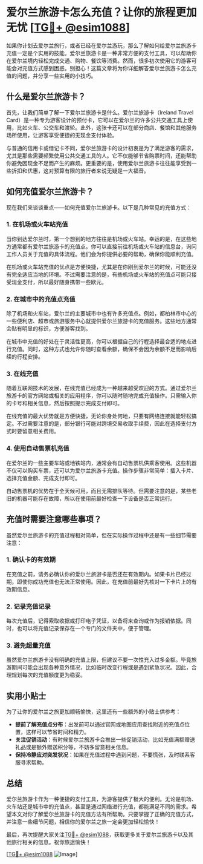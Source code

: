 # 爱尔兰旅游卡怎么充值？让你的旅程更加无忧 [[TG💪+ @esim1088](https://t.me/s/esim1088)]

如果你计划去爱尔兰旅行，或者已经在爱尔兰游玩，那么了解如何给爱尔兰旅游卡充值一定是个实用的技能。爱尔兰旅游卡是一种非常方便的支付工具，可以帮助你在爱尔兰境内轻松完成交通、购物、餐饮等消费。然而，很多初次使用它的游客可能会对充值方式感到困惑。别担心！这篇文章将为你详细解答爱尔兰旅游卡怎么充值的问题，并分享一些实用的小技巧。

## 什么是爱尔兰旅游卡？

首先，让我们简单了解一下爱尔兰旅游卡是什么。爱尔兰旅游卡（Ireland Travel Card）是一种专为游客设计的预付卡，它可以在爱尔兰的许多公共交通工具上使用，比如火车、公交车和渡轮。此外，这张卡还可以在部分商店、餐馆和其他服务场所使用，让游客享受便捷的无现金支付体验。

与普通的信用卡或借记卡不同，爱尔兰旅游卡的设计初衷是为了满足游客的需求，尤其是那些需要频繁使用公共交通工具的人。它不仅能够节省购票时间，还能帮助你避免因现金不足而产生的麻烦。更重要的是，使用爱尔兰旅游卡往往能享受到一些折扣和优惠，这对预算有限的旅行者来说无疑是一大福音。

## 如何充值爱尔兰旅游卡？

现在我们来谈谈重点——如何充值爱尔兰旅游卡。以下是几种常见的充值方式：

### 1. 在机场或火车站充值

当你到达爱尔兰时，第一个想到的地方往往是机场或火车站。幸运的是，在这些地方通常都有爱尔兰旅游卡的充值点。你可以直接前往机场或火车站的信息台，询问工作人员关于充值的具体流程。他们会为你提供必要的帮助，确保你能顺利充值。

在机场或火车站充值的优点是方便快捷，尤其是在你刚到爱尔兰的时候，可能还没有完全适应当地的环境。不过需要注意的是，有些机场或火车站的充值点可能只接受现金支付，所以最好随身携带一些欧元。

### 2. 在城市中的充值点充值

除了机场和火车站，爱尔兰的主要城市中也有许多充值点。例如，都柏林市中心的一些便利店、超市或旅游服务中心就提供爱尔兰旅游卡的充值服务。这些地方通常会贴有明显的标识，方便游客找到。

在城市中充值的好处在于灵活性更高，你可以根据自己的行程选择最合适的地点进行充值。同时，这种方式也允许你随时查看余额，确保不会因为余额不足而影响后续的行程安排。

### 3. 在线充值

随着互联网技术的发展，在线充值已经成为一种越来越受欢迎的方式。通过爱尔兰旅游卡的官方网站或相关的应用程序，你可以随时随地完成充值操作。只需输入你的卡号和相关信息，然后按照提示完成支付即可。

在线充值的最大优势就是方便快捷，无论你身处何地，只要有网络连接就能轻松搞定。不过需要注意的是，部分银行可能对跨境交易收取手续费，因此在选择支付方式时要留意相关费用。

### 4. 使用自动售票机充值

在爱尔兰的一些主要车站或地铁站内，通常会有自动售票机供乘客使用。这些机器不仅可以购买车票，还可以为爱尔兰旅游卡充值。操作步骤非常简单：插入卡片、选择充值金额、完成支付即可。

自动售票机的优势在于全天候可用，而且无需排队等待。但需要注意的是，某些老旧的机器可能存在故障，所以在使用前最好检查一下设备是否正常运行。

## 充值时需要注意哪些事项？

虽然爱尔兰旅游卡的充值过程相对简单，但在实际操作过程中还是有一些细节需要注意：

### 1. 确认卡的有效期

在充值之前，请务必确认你的爱尔兰旅游卡是否还在有效期内。如果卡片已经过期，即使你成功充值也无法正常使用。因此，在充值前最好先核对一下卡片上的有效期信息。

### 2. 记录充值记录

每次充值后，记得索取收据或打印电子凭证，以备将来查询或作为报销依据。同时，也可以将充值记录保存在一个专门的文件夹中，便于管理。

### 3. 避免超量充值

虽然爱尔兰旅游卡没有明确的充值上限，但建议不要一次性充入过多金额。毕竟旅游期间可能会出现各种意外情况，比如临时改变行程或是遇到紧急状况。因此，合理规划每次的充值额度更为稳妥。

## 实用小贴士

为了让你的爱尔兰之旅更加顺畅愉快，这里还有一些额外的小贴士供参考：

- **提前了解充值点分布**：出发前可以通过官网或地图应用查找附近的充值点位置，这样可以节省时间和精力。
- **关注促销活动**：有时候爱尔兰旅游卡会推出一些促销活动，比如充值满额赠送礼品或是额外赠送积分等，不妨多留意相关信息。
- **保持冷静应对突发状况**：如果在充值过程中遇到问题，不要慌张，及时联系客服寻求帮助。

## 总结

爱尔兰旅游卡作为一种便捷的支付工具，为游客提供了极大的便利。无论是机场、火车站还是城市中的充值点，甚至是通过网络进行充值，都能满足不同的需求。希望本文对你了解爱尔兰旅游卡的充值方法有所帮助。只要掌握了正确的充值方式，并注意一些细节问题，相信你的爱尔兰之旅一定会更加轻松愉快！

最后，再次提醒大家关注[TG💪+ @esim1088](https://t.me/s/esim1088)，获取更多关于爱尔兰旅游卡以及其他旅行相关的信息。祝你旅途愉快！

[[TG💪+ @esim1088](https://t.me/s/esim1088) ![Image](https://i.postimg.cc/4NQfJmqS/Snipaste-2025-05-13-00-14-12.png)]